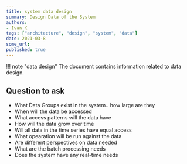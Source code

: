 ```yaml
---
title: system data design
summary: Design Data of the System
authors:
- Ivan K
tags: ["architecture", "design", "system", "data"]
date: 2021-03-8
some_url:
published: true
---
```


!!! note "data design"
    The document contains information related to data design.

## Question to ask

- What Data Groups exist in the system.. how large are they
- When will the data be accessed
- What access patterns will the data have
- How will the data grow over time
- Will all data in the time series have equal access
- What opearation will be run against the data
- Are different perspectives on data needed
- What are the batch processing needs
- Does the system have any real-time needs
